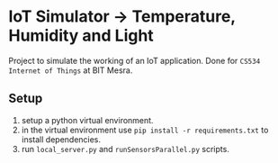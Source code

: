 # IoT Simulator -> Temperature, Humidity and Light

Project to simulate the working of an IoT application. Done for `CS534 Internet of Things` at BIT Mesra.

## Setup
1. setup a python virtual environment.
2. in the virtual environment use `pip install -r requirements.txt` to install dependencies.
3. run `local_server.py` and `runSensorsParallel.py` scripts.